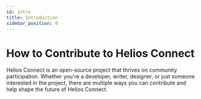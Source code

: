 ```yaml
---
id: intro
title: Introduction
sidebar_position: 0
---
```


# How to Contribute to Helios Connect

Helios Connect is an open-source project that thrives on community participation. Whether you're a developer, writer, designer, or just someone interested in the project, there are multiple ways you can contribute and help shape the future of Helios Connect.